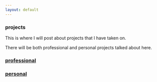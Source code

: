 ```yaml
---
layout: default
---
```

<div class="blurb">
         <section>
            <!-- FIRST BLOCK -->
            <div id="first-block">
               <div class="line">
                  <div class="margin-bottom">
                     <div class="margin">
                        <article class="s-12">
                           <h1>projects</h1>
                           <p>This is where I will post about projects that I have taken on.</p>
                           <p>There will be both professional and personal projects talked about here.</p>
                                 <h1><a href="/projects/professional">professional</a></h1>
                                 <h1><a href="/projects/personal">personal</a></h1>
                        </article>
                     </div>
                  </div>
               </div>
            </div>
         </section>
</div><!-- /.blurb -->

